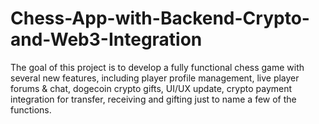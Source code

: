 # Chess-App-with-Backend-Crypto-and-Web3-Integration
The goal of this project is to develop a fully functional chess game with several new features, including player profile management, live player forums &amp; chat, dogecoin crypto gifts, UI/UX update, crypto payment integration for transfer, receiving and gifting just to name a few of the functions.

